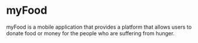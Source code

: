 # myFood

myFood is a mobile application that provides a platform that allows users to donate food or money for the people who are suffering from hunger.

